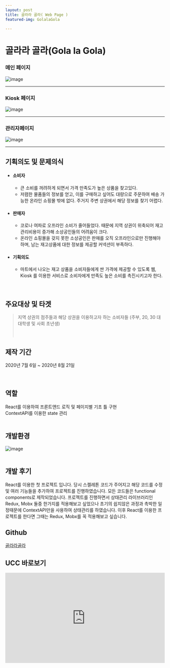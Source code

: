```yaml
---
layout: post
title: 골라라 골라( Web Page )
featured-img: GolalaGola

---
```


# 골라라 골라(Gola la Gola)

<h3>메인 페이지</h3>

![image](https://user-images.githubusercontent.com/44697835/91257328-8f1e4580-e7a4-11ea-9a65-e29e1165e824.png)





*****



<h3>Kiosk 페이지</h3>

![image](https://user-images.githubusercontent.com/44697835/91258521-811df400-e7a7-11ea-8885-8eaad798dc76.png)



*****



### 관리자페이지

![image](https://user-images.githubusercontent.com/44697835/91259081-bc6cf280-e7a8-11ea-8e12-26877daa9caf.png)



*****





## 기획의도 및 문제의식

- #### 소비자

  - 큰 소비를 꺼려하게 되면서 가격 만족도가 높은 상품을 찾고있다.
  - 저렴한 물품들의 정보를 얻고, 이를 구매하고 싶어도 대량으로 주문하여 배송 가능한 온라인 쇼핑몰 밖에 없다. 주거지 주변 상권에서 해당 정보를 찾기 어렵다.   

- #### 판매자

  - 코로나 여파로 오프라인 소비가 줄어들었다. 때문에 지역 상권이 위축되어 재고관리비용이 증가해 소상공인들의 어려움이 크다.
  - 온라인 쇼핑몰을 갖지 못한 소상공인은 판매를 오직 오프라인으로만 진행해야 하며, 남는 재고상품에 대한 정보를 제공할 커넥션이 부족하다.  

- #### 기획의도

  - 마트에서 나오는 재고 상품을 소비자들에게 싼 가격에 제공할 수 있도록 웹, Kiosk 를 이용한 서비스로 소비자에게 만족도 높은 소비를 촉진시키고자 한다.  
    <br />
    <br />

## 주요대상 및 타겟

> 지역 상권의 점주들과 해당 상권을 이용하고자 하는 소비자들 (주부, 20, 30 대 대학생 및 사회 초년생)  
> <br />
> <br />


## 제작 기간

2020년 7월 6일 ~ 2020년 8월 21일   
<br />
<br />

## 역할

React를 이용하여 프론트앤드 로직 및 페이지별 기초 틀 구현 <br />
ContextAPI를 이용한 state 관리
<br />
<br />

## 개발환경

![image](https://user-images.githubusercontent.com/44697835/91255493-dbb35200-e79f-11ea-9180-a6dd1d5011bc.png)
<br />
<br />

## 개발 후기
React를 이용한 첫 프로젝트 입니다. 당시 스켈레톤 코드가 주어지고 해당 코드를 수정 및 여러 기능들을 추가하여 프로젝트를 진행하였습니다. 모든 코드들은 functional components로 제작되었습니다. 프로젝트를 진행하면서 상태관리 라이브러리인 Redux, Mobx 둘중 한가지를 적용해보고 싶었으나 초기의 쉽지않은 과정과 촉박한 일정때문에 ContextAPI만을 사용하여 상태관리를 하였습니다. 이후 React를 이용한 프로젝트를 한다면 그때는 Redux, Mobx를 꼭 적용해보고 싶습니다.

## Github
[골라라골라](https://github.com/ParkKyoungsoo/golalagola)

## UCC 바로보기
<style>.embed-container { position: relative; padding-bottom: 56.25%; height: 0; overflow: hidden; max-width: 100%; } .embed-container iframe, .embed-container object, .embed-container embed { position: absolute; top: 0; left: 0; width: 100%; height: 100%; }</style><div class='embed-container'><iframe src='https://www.youtube.com/embed/yYATWom7qzY' frameborder='0' allowfullscreen></iframe></div>

